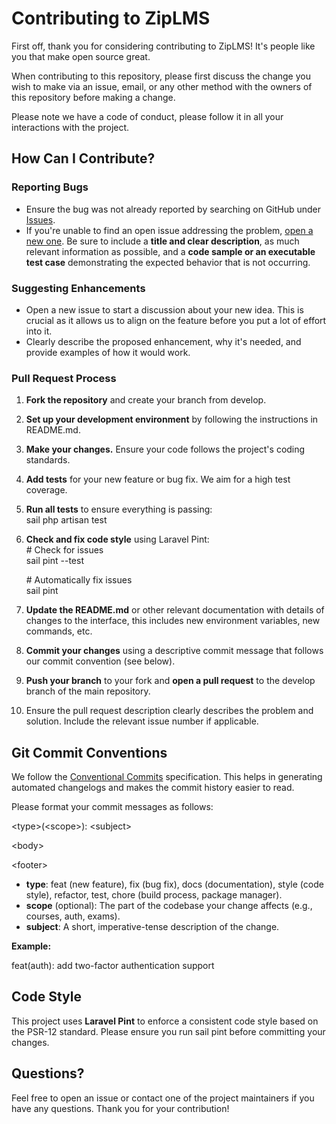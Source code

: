 # **Contributing to ZipLMS**

First off, thank you for considering contributing to ZipLMS\! It's people like you that make open source great.

When contributing to this repository, please first discuss the change you wish to make via an issue, email, or any other method with the owners of this repository before making a change.

Please note we have a code of conduct, please follow it in all your interactions with the project.

## **How Can I Contribute?**

### **Reporting Bugs**

* Ensure the bug was not already reported by searching on GitHub under [Issues](https://github.com/locshino/ziplms/issues).  
* If you're unable to find an open issue addressing the problem, [open a new one](https://github.com/locshino/ziplms/issues/new). Be sure to include a **title and clear description**, as much relevant information as possible, and a **code sample or an executable test case** demonstrating the expected behavior that is not occurring.

### **Suggesting Enhancements**

* Open a new issue to start a discussion about your new idea. This is crucial as it allows us to align on the feature before you put a lot of effort into it.  
* Clearly describe the proposed enhancement, why it's needed, and provide examples of how it would work.

### **Pull Request Process**

1. **Fork the repository** and create your branch from develop.  
2. **Set up your development environment** by following the instructions in README.md.  
3. **Make your changes.** Ensure your code follows the project's coding standards.  
4. **Add tests** for your new feature or bug fix. We aim for a high test coverage.  
5. **Run all tests** to ensure everything is passing:  
   sail php artisan test

6. **Check and fix code style** using Laravel Pint:  
   \# Check for issues  
   sail pint \--test

   \# Automatically fix issues  
   sail pint

7. **Update the README.md** or other relevant documentation with details of changes to the interface, this includes new environment variables, new commands, etc.  
8. **Commit your changes** using a descriptive commit message that follows our commit convention (see below).  
9. **Push your branch** to your fork and **open a pull request** to the develop branch of the main repository.  
10. Ensure the pull request description clearly describes the problem and solution. Include the relevant issue number if applicable.

## **Git Commit Conventions**

We follow the [Conventional Commits](https://www.conventionalcommits.org/en/v1.0.0/) specification. This helps in generating automated changelogs and makes the commit history easier to read.

Please format your commit messages as follows:

\<type\>(\<scope\>): \<subject\>

\<body\>

\<footer\>

* **type**: feat (new feature), fix (bug fix), docs (documentation), style (code style), refactor, test, chore (build process, package manager).  
* **scope** (optional): The part of the codebase your change affects (e.g., courses, auth, exams).  
* **subject**: A short, imperative-tense description of the change.

**Example:**

feat(auth): add two-factor authentication support

## **Code Style**

This project uses **Laravel Pint** to enforce a consistent code style based on the PSR-12 standard. Please ensure you run sail pint before committing your changes.

## **Questions?**

Feel free to open an issue or contact one of the project maintainers if you have any questions. Thank you for your contribution\!
